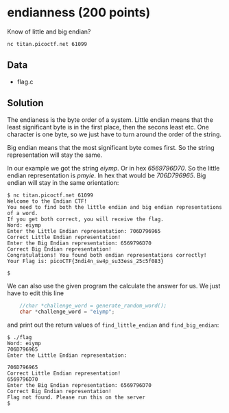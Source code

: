 # endianness (200 points)
Know of little and big endian?

`nc titan.picoctf.net 61099`

## Data
* flag.c

## Solution
The endianess is the byte order of a system. Little endian means that the least significant byte is in the first place, then the secons least etc. One character is one byte, so we just have to turn around the order of the string.

Big endian means that the most significant byte comes first. So the string representation will stay the same.

In our example we got the string _eiymp_. Or in hex _6569796D70_. So the little endian representation is _pmyie_. In hex that would be _706D796965_. Big endian will stay in the same orientation:
```
$ nc titan.picoctf.net 61099
Welcome to the Endian CTF!
You need to find both the little endian and big endian representations of a word.
If you get both correct, you will receive the flag.
Word: eiymp
Enter the Little Endian representation: 706D796965
Correct Little Endian representation!
Enter the Big Endian representation: 6569796D70
Correct Big Endian representation!
Congratulations! You found both endian representations correctly!
Your Flag is: picoCTF{3ndi4n_sw4p_su33ess_25c5f083}

$
```

We can also use the given program the calculate the answer for us. We just have to edit this line
```c
    //char *challenge_word = generate_random_word();
    char *challenge_word = "eiymp";
```
and print out the return values of `find_little_endian` and `find_big_endian`:
```
$ ./flag
Word: eiymp
706D796965
Enter the Little Endian representation:

706D796965
Correct Little Endian representation!
6569796D70
Enter the Big Endian representation: 6569796D70
Correct Big Endian representation!
Flag not found. Please run this on the server
$ 
```
